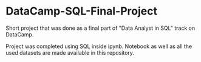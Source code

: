 # DataCamp-SQL-Final-Project
Short project that was done as a final part of "Data Analyst in SQL" track on DataCamp.

Project was completed using SQL inside ipynb.
Notebook as well as all the used datasets are made available in this repository.
